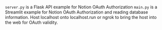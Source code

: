 `server.py` is a Flask API example for Notion OAuth Authorization
`main.py` is a Streamlit example for Notion OAuth Authorization and reading database information.
Host localhost onto localhost.run or ngrok to bring the host into the web for OAuth validity. 
